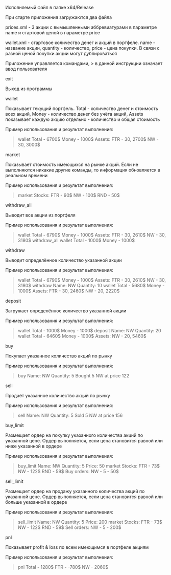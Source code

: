 Исполняемый файл в папке x64/Release

При старте приложения загружаются два файла

prices.xml - 3 акции с вымышленными аббревиатурами в параметре name и стартовой ценой в параметре price

wallet.xml - стартовое количество денег и акций в портфеле. name - название акции, quantity - количество, price - цена покупки. В связи с разной ценой покупки акции могут дублироваться

Приложение управляется командами, > в данной инструкции означает ввод пользователя

exit

Выход из программы

wallet

Показывает текущий портфель. Total - количество денег и стоимость всех акций, Money - количество денег без учёта акций, Assets показывает каждую акцию отдельно - количество и общая стоимость

Пример использования и результат выполнения:

> wallet
Total - 6700$
Money - 1000$
Assets:
FTR - 30, 2700$
NW - 30, 3000$

market

Показывает стоимость имеющихся на рынке акций. Если не выполняются никакие другие команды, то информация обновляется в реальном времени

Пример использования и результат выполнения:

> market
Stocks:
FTR - 90$
NW - 100$
RND - 50$

withdraw_all

Выводит все акции из портфеля

Пример использования и результат выполнения:

> wallet
Total - 6790$
Money - 1000$
Assets:
FTR - 30, 2610$
NW - 30, 3180$
> withdraw_all
> wallet
Total - 1000$
Money - 1000$

withdraw

Выводит определённое количество указанной акции

Пример использования и результат выполнения:

> wallet
Total - 6790$
Money - 1000$
Assets:
FTR - 30, 2610$
NW - 30, 3180$
> withdraw
Name:
> NW
Quantity:
> 10
> wallet
Total - 5680$
Money - 1000$
Assets:
FTR - 30, 2460$
NW - 20, 2220$

deposit

Загружает определённое количество указанной акции

Пример использования и результат выполнения:

> wallet
Total - 1000$
Money - 1000$
> deposit
Name:
> NW
Quantity:
> 20
> wallet
Total - 6460$
Money - 1000$
Assets:
NW - 20, 5460$

buy

Покупает указанное количество акций по рынку

Пример использования и результат выполнения:

> buy
Name:
> NW
Quantity:
> 5
Bought 5 NW at price 122

sell

Продаёт указанное количество акций по рынку

Пример использования и результат выполнения:

> sell
Name:
> NW
Quantity:
> 5
Sold 5 NW at price 156

buy_limit

Размещает ордер на покупку указанного количества акций по указанной цене. Ордер выполняется, если цена становится равной или ниже указанной в ордере

Пример использования и результат выполнения:

> buy_limit
Name:
> NW
Quantity:
> 5
Price:
> 50
> market
Stocks:
FTR - 73$
NW - 122$
RND - 59$
Buy orders:
NW - 5 - 50$

sell_limit

Размещает ордер на продажу указанного количества акций по указанной цене. Ордер выполняется, если цена становится равной или больше указанной в ордере

Пример использования и результат выполнения:

> sell_limit
Name:
> NW
Quantity:
> 5
Price:
> 200
> market
Stocks:
FTR - 73$
NW - 122$
RND - 59$
Sell orders:
NW - 5 - 200$

pnl

Показывает profit & loss по всем имеющимся в портфеле акциям

Пример использования и результат выполнения:

> pnl
Total - 1280$
FTR - -780$
NW - 2060$
